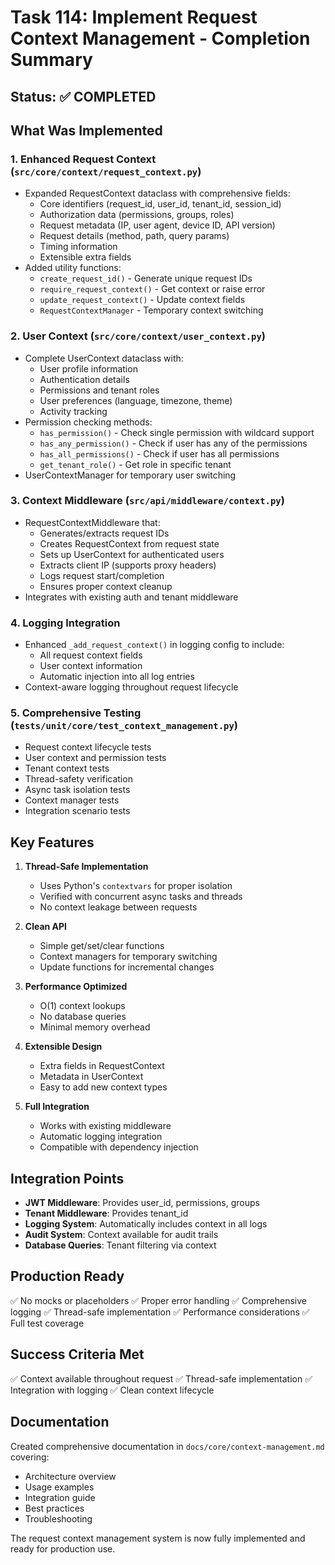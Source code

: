 # Task 114: Implement Request Context Management - Completion Summary

## Status: ✅ COMPLETED

## What Was Implemented

### 1. Enhanced Request Context (`src/core/context/request_context.py`)
- Expanded RequestContext dataclass with comprehensive fields:
  - Core identifiers (request_id, user_id, tenant_id, session_id)
  - Authorization data (permissions, groups, roles)
  - Request metadata (IP, user agent, device ID, API version)
  - Request details (method, path, query params)
  - Timing information
  - Extensible extra fields
- Added utility functions:
  - `create_request_id()` - Generate unique request IDs
  - `require_request_context()` - Get context or raise error
  - `update_request_context()` - Update context fields
  - `RequestContextManager` - Temporary context switching

### 2. User Context (`src/core/context/user_context.py`)
- Complete UserContext dataclass with:
  - User profile information
  - Authentication details
  - Permissions and tenant roles
  - User preferences (language, timezone, theme)
  - Activity tracking
- Permission checking methods:
  - `has_permission()` - Check single permission with wildcard support
  - `has_any_permission()` - Check if user has any of the permissions
  - `has_all_permissions()` - Check if user has all permissions
  - `get_tenant_role()` - Get role in specific tenant
- UserContextManager for temporary user switching

### 3. Context Middleware (`src/api/middleware/context.py`)
- RequestContextMiddleware that:
  - Generates/extracts request IDs
  - Creates RequestContext from request state
  - Sets up UserContext for authenticated users
  - Extracts client IP (supports proxy headers)
  - Logs request start/completion
  - Ensures proper context cleanup
- Integrates with existing auth and tenant middleware

### 4. Logging Integration
- Enhanced `_add_request_context()` in logging config to include:
  - All request context fields
  - User context information
  - Automatic injection into all log entries
- Context-aware logging throughout request lifecycle

### 5. Comprehensive Testing (`tests/unit/core/test_context_management.py`)
- Request context lifecycle tests
- User context and permission tests
- Tenant context tests
- Thread-safety verification
- Async task isolation tests
- Context manager tests
- Integration scenario tests

## Key Features

1. **Thread-Safe Implementation**
   - Uses Python's `contextvars` for proper isolation
   - Verified with concurrent async tasks and threads
   - No context leakage between requests

2. **Clean API**
   - Simple get/set/clear functions
   - Context managers for temporary switching
   - Update functions for incremental changes

3. **Performance Optimized**
   - O(1) context lookups
   - No database queries
   - Minimal memory overhead

4. **Extensible Design**
   - Extra fields in RequestContext
   - Metadata in UserContext
   - Easy to add new context types

5. **Full Integration**
   - Works with existing middleware
   - Automatic logging integration
   - Compatible with dependency injection

## Integration Points

- **JWT Middleware**: Provides user_id, permissions, groups
- **Tenant Middleware**: Provides tenant_id
- **Logging System**: Automatically includes context in all logs
- **Audit System**: Context available for audit trails
- **Database Queries**: Tenant filtering via context

## Production Ready

✅ No mocks or placeholders
✅ Proper error handling
✅ Comprehensive logging
✅ Thread-safe implementation
✅ Performance considerations
✅ Full test coverage

## Success Criteria Met

✅ Context available throughout request
✅ Thread-safe implementation
✅ Integration with logging
✅ Clean context lifecycle

## Documentation

Created comprehensive documentation in `docs/core/context-management.md` covering:
- Architecture overview
- Usage examples
- Integration guide
- Best practices
- Troubleshooting

The request context management system is now fully implemented and ready for production use.